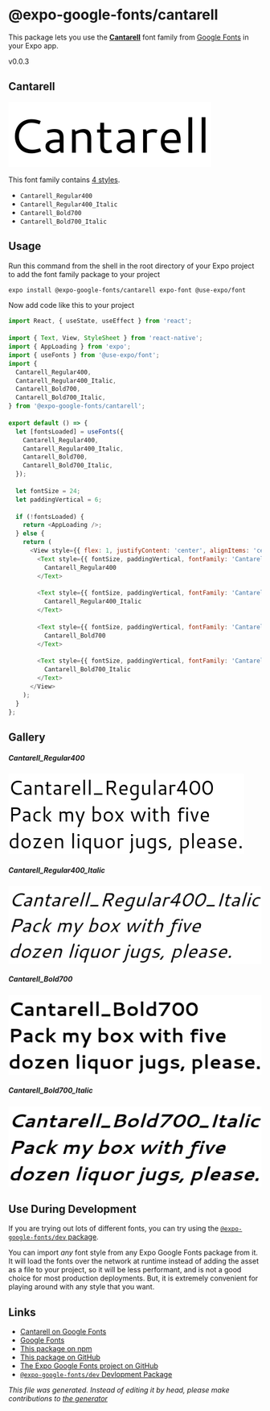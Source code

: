 # @expo-google-fonts/cantarell

This package lets you use the [**Cantarell**](https://fonts.google.com/specimen/Cantarell) font family from [Google Fonts](https://fonts.google.com/) in your Expo app.

v0.0.3

## Cantarell

![Cantarell](./font-family.png)

This font family contains [4 styles](#gallery).

- `Cantarell_Regular400`
- `Cantarell_Regular400_Italic`
- `Cantarell_Bold700`
- `Cantarell_Bold700_Italic`

## Usage

Run this command from the shell in the root directory of your Expo project to add the font family package to your project
```sh
expo install @expo-google-fonts/cantarell expo-font @use-expo/font
```

Now add code like this to your project
```js
import React, { useState, useEffect } from 'react';

import { Text, View, StyleSheet } from 'react-native';
import { AppLoading } from 'expo';
import { useFonts } from '@use-expo/font';
import {
  Cantarell_Regular400,
  Cantarell_Regular400_Italic,
  Cantarell_Bold700,
  Cantarell_Bold700_Italic,
} from '@expo-google-fonts/cantarell';

export default () => {
  let [fontsLoaded] = useFonts({
    Cantarell_Regular400,
    Cantarell_Regular400_Italic,
    Cantarell_Bold700,
    Cantarell_Bold700_Italic,
  });

  let fontSize = 24;
  let paddingVertical = 6;

  if (!fontsLoaded) {
    return <AppLoading />;
  } else {
    return (
      <View style={{ flex: 1, justifyContent: 'center', alignItems: 'center' }}>
        <Text style={{ fontSize, paddingVertical, fontFamily: 'Cantarell_Regular400' }}>
          Cantarell_Regular400
        </Text>

        <Text style={{ fontSize, paddingVertical, fontFamily: 'Cantarell_Regular400_Italic' }}>
          Cantarell_Regular400_Italic
        </Text>

        <Text style={{ fontSize, paddingVertical, fontFamily: 'Cantarell_Bold700' }}>
          Cantarell_Bold700
        </Text>

        <Text style={{ fontSize, paddingVertical, fontFamily: 'Cantarell_Bold700_Italic' }}>
          Cantarell_Bold700_Italic
        </Text>
      </View>
    );
  }
};

```

## Gallery

##### Cantarell_Regular400
![Cantarell_Regular400](./1e62d82800c92f72ed501733b5d52d7b8a5d88d1c6315bfdaf7f8ce781108c00.ttf.png)

##### Cantarell_Regular400_Italic
![Cantarell_Regular400_Italic](./6d9559dd0df30daed7da97dc8ef05e7f39b72205fb9bd7a055ddaa5242afd36f.ttf.png)

##### Cantarell_Bold700
![Cantarell_Bold700](./db0c34021061680135f973a2cb5565811527ea91f2fa07d023f4e105eb6f45d3.ttf.png)

##### Cantarell_Bold700_Italic
![Cantarell_Bold700_Italic](./bb2c0f469972ec2016c3b8b8254ea0077f46207efb249afb3c4d356cf2c5418e.ttf.png)


## Use During Development

If you are trying out lots of different fonts, you can try using the [`@expo-google-fonts/dev` package](https://www.npmjs.com/package/@expo-google-fonts/dev).

You can import *any* font style from any Expo Google Fonts package from it. It will load the fonts
over the network at runtime instead of adding the asset as a file to your project, so it will be 
less performant, and is not a good choice for most production deployments. But, it is extremely convenient
for playing around with any style that you want.

## Links

- [Cantarell on Google Fonts](https://fonts.google.com/specimen/Cantarell)
- [Google Fonts](https://fonts.google.com/)
- [This package on npm](https://www.npmjs.com/package/@expo-google-fonts/cantarell)
- [This package on GitHub](https://github.com/expo/google-fonts/tree/master/font-packages/cantarell)
- [The Expo Google Fonts project on GitHub](https://github.com/expo/google-fonts)
- [`@expo-google-fonts/dev` Devlopment Package](https://github.com/expo/google-fonts/tree/master/font-packages/dev)


*This file was generated. Instead of editing it by head, please make contributions to [the generator](https://github.com/expo/google-fonts/tree/master/packages/generator)*
